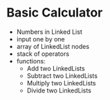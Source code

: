 # Basic Calculator

- Numbers in Linked List 
- input one by one 
- array of LinkedList nodes 
- stack of operators 
- functions:
  - Add two LinkedLists
  - Subtract two LinkedLists 
  - Multiply two LinkedLists 
  - Divide two LinkedLists 
